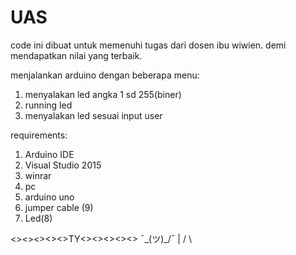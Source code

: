 # UAS

code ini dibuat untuk memenuhi tugas dari dosen ibu wiwien.
demi mendapatkan nilai yang terbaik.

menjalankan arduino dengan beberapa menu:
1. menyalakan led angka 1 sd 255(biner)
2. running led
3. menyalakan led sesuai input user

requirements:
1. Arduino IDE
2. Visual Studio 2015
3. winrar
4. pc
5. arduino uno
6. jumper cable (9)
7. Led(8)

<><><><><>TY<><><><><>
     ¯\_(ツ)_/¯
          |
         / \

